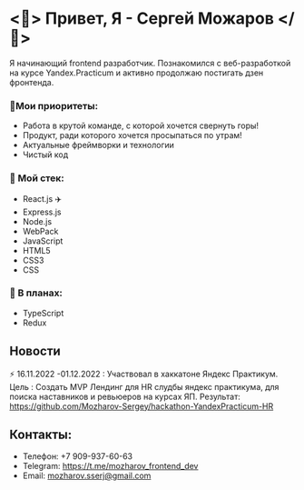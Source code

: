 # <👋> Привет, Я - Сергей Можаров </👋>

Я начинающий frontend разработчик. Познакомился с веб-разработкой
на курсе Yandex.Practicum и активно продолжаю постигать дзен фронтенда.

### 💪Мои приоритеты:
- Работа в крутой команде, с которой хочется свернуть горы!
- Продукт, ради которого хочется просыпаться по утрам!
- Актуальные фреймворки и технологии
- Чистый код

 ### 🚀 Мой стек:
- React.js ✈️
- Express.js
- Node.js
- WebPack
- JavaScript
- HTML5
- CSS3
- CSS

### 🎯 В планах:
- TypeScript
- Redux


## Новости
⚡ 16.11.2022 -01.12.2022 : Участвовал в хаккатоне Яндекс Практикум. Цель : Создать MVP Лендинг для HR слудбы яндекс практикума, для поиска наставников и ревьюеров на курсах ЯП.
Результат: https://github.com/Mozharov-Sergey/hackathon-YandexPracticum-HR

## Контакты:
- Телефон: +7 909-937-60-63<br>
- Telegram: https://t.me/mozharov_frontend_dev<br>
- Email: mozharov.sserj@gmail.com



